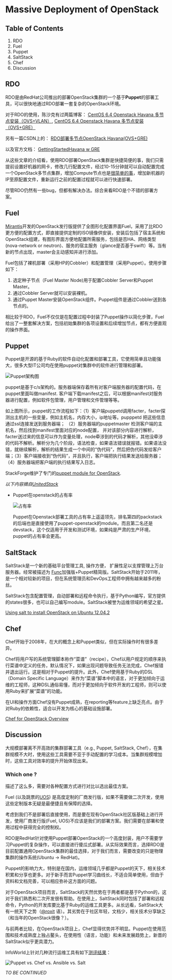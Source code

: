 Massive Deployment of OpenStack
===============================

Table of Contents
-----------------

1. RDO
2. Fuel
2. Puppet
2. SaltStack
3. Chef
4. Discussion

RDO
---

RDO是由RedHat公司推出的部署OpenStack集群的一个基于**Puppet**的部署工具，可以很快地通过RDO部署一套复杂的OpenStack环境。

对于RDO的使用，陈沙克有过两篇博客：
[CentOS 6.4 Openstack Havana 多节点安装（OVS+VLAN）](http://www.chenshake.com/centos-6-4-openstack-havana-multinode-installation/), 
[CentOS 6.4 Openstack Havana 多节点安装（OVS+GRE）](http://www.chenshake.com/how-node-installation-centos-6-4-openstack-havana-ovsgre/)

另有一篇CSDN上的： 
[RDO部署多节点OpenStack Havana(OVS+GRE)](http://blog.csdn.net/tiger435/article/details/16844155)

以及官方文档： 
[GettingStartedHavana w GRE](http://openstack.redhat.com/GettingStartedHavana_w_GRE)

从这些文章的介绍看，使用RDO部署OpenStack集群是快捷简便的事，我们只需提前设置好机器的网卡，修改几行配置文件，经过10-15分钟就可以自动配置完成一个OpenStack多节点集群，增加Compute节点也是[很简单的事](http://openstack.redhat.com/Adding_a_compute_node)，增加新机器的IP至原配置文件，重新运行之前的配置过程就可以进行快速部署。

尽管RDO仍然有一些bug，但都有解决办法。综合来看RDO是个不错的部署方案。

Fuel
----

[Mirantis](http://www.mirantis.com/)开发的OpenStack发行版提供了全图形化配置界面Fuel，采用了比RDO更方便的配置方式，即直接提供定制的ISO镜像供安装，安装后包括了宿主系统和OpenStack组建，有图形界面方便地配置所需服务，包括是否HA、网络类型(nova-network or neutron)、服务的宿主服务（glance是否基于swift）等。当有新的节点出现，master会主动感知并进行添加。

Fuel包括了裸机部署（采用HP的Cobbler）和配置管理（采用Puppet）。使用步骤如下：

1. 选定种子节点（Fuel Master Node)用于配置Cobbler Server和Puppet Master。
2. 通过Cobbler Server就可以安装裸机。
3. 通过Puppet Master安装OpenStack组件。Puppet组件是通过Cobbler送到各节点的。

相比较于RDO，Fuel不仅仅是在配置过程中封装了Puppet操作以简化步骤，Fuel给出了一整套解决方案，包括初始集群的各项设置和后续增加节点，都有方便直观的操作界面。


Puppet
------

Puppet是开源的基于Ruby的软件自动化配置和部署工具，它使用简单且功能强大，很多大型IT公司均在使用puppet对集群中的软件进行管理和部署。

![Puppet架构图](http://dongxicheng.org/wp-content/uploads/2011/05/infrastructure.jpg)

puppet是基于c/s架构的。服务器端保存着所有对客户端服务器的配置代码，在puppet里面叫做manifest. 客户端下载manifest之后，可以根据manifest对服务器进行配置，例如软件包管理，用户管理和文件管理等等。

如上图所示，puppet的工作流程如下：（1）客户端puppetd调用facter，facter探测出主机的一些变量，例如主机名，内存大小，ip地址等。pupppetd 把这些信息通过ssl连接发送到服务器端； （2）服务器端的puppetmaster 检测客户端的主机名，然后找到manifest里面对应的node配置， 并对该部分内容进行解析，facter送过来的信息可以作为变量处理，node牵涉到的代码才解析，其他没牵涉的代码不解析。解析分为几个阶段，语法检查，如果语法错误就报错。如果语法没错，就继续解析，解析的结果生成一个中间的“伪代码”，然后把伪代码发给客户端；（3）客户端接收到“伪代码”，并且执行，客户端把执行结果发送给服务器；（4）服务器端把客户端的执行结果写入日志。

StackForge维护了专门的[puppet module for OpenStack](https://wiki.openstack.org/wiki/Puppet-openstack).

*以下内容摘自[UnitedStack](http://www.ustack.com/blog/)*

* Puppet在openstack的占有率

  ![占有率](http://www.ustack.com/wp-content/uploads/2013/11/puppet.jpg)

  Puppet在Openstack部署工具的占有率上遥遥领先，排名第四的packstack的后端也是直接使用了puppet-openstack的module。而且第二名还是devstack，这个仅适用于开发和测试环境，如果纯是严肃的生产环境，puppet的占有率会更高。

SaltStack
---------

SaltStack是一个新的基础平台管理工具, 操作方便， 扩展性足以支撑管理上万台服务器。经常被描述为 [Func](https://fedorahosted.org/func/)加强版+Puppet精简版。SaltStack开始于2011年，是一个相对较新的项目，但在系统管理员和DevOps工程师中拥有越来越多的粉丝。

SaltStack包含配置管理，自动部署和远程命令执行，基于Python编写，官方提供的states很多，也可以自己编写module。SaltStack被誉为运维领域的希望之星。

[Using salt to install OpenStack on Ubuntu 12.04.2](https://github.com/EntropyWorks/salt-openstack)

Chef
----

Chef开始于2008年，在大的概念上和Puppet类似，但在实际操作时有很多差异。

Chef将用户写的系统管理脚本称作“菜谱”（recipe），Chef以用户规定的顺序来执行菜谱中定义的任务，默认情况下，如果出现问题导致任务无法完成，Chef报错并退出运行。这是相对于Puppet的提升。此外，Chef使用基于Ruby的DSL（Domain Specific Language）来作为“菜谱”脚本中的语言，对于更加倾向于运维的工程师，这种DSL通俗易懂，而对于更加倾向于软件开发的工程师，则可以使用Ruby来扩展“菜谱”的功能。

在UI和操作方面Chef没有Puppet成熟，在reporting等feature上缺乏亮点。由于对Ruby的依赖性，适合以开发为核心的基础设施部署。

[Chef for OpenStack Overview](https://www.openstack.org/summit/portland-2013/session-videos/presentation/chef-for-openstack-overview/)

Discussion
----------

大规模部署离不开高效的集群部署工具（e.g., Puppet, SaltStack, Chef），在集群规模不大时，使用这些工具需要不亚于手动配置的学习成本。当集群规模增加时，这些工具对效率的提升开始体现出来。

### Which one ?

描述了这么多，需要对各种配置方式进行对比以选出最佳方案。

Fuel (以及跳票的[UOS](http://www.ustack.com/product/)) 是高度定制的厂商发行版，如果不需要做二次开发，使用这些定制版本无疑是最便捷且有保障的选择。

考虑到我们不是部署后直接使用，而是要在现有OpenStack社区版基础上进行开发，使用厂商发行版(Fuel, UOS)不应该是我们的部署方案。我们需要在部署和使用过程中获得完全的控制权。

RDO是RedHat针对使用Puppet部署OpenStack的一个高度封装，用户不需要学习Puppet的复杂操作，可以直接进行傻瓜式部署。从实际效果而言，选择RDO是目前配置通用OpenStack集群的最佳选择，对于我们而言，需要改变的只是物理集群的操作系统(Ubuntu -> RedHat)。

Puppet的影响力大，特别是在国内，运维领域几乎都是Puppet的天下，相关技术积累和分享也更多。对于新手而言Puppet学习曲线长，不适合简单使用，但由于资料和文档完善，可以相应弥补这方面的问题。

对于OpenStack项目而言，SaltStack的天然优势在于两者都是基于Python的，这对于我们熟悉和二次开发很有帮助。在使用上，SaltStack同时包括了部署和远程命令，Python的开发库要比基于Ruby的运维工具更多。从长远看，SaltStack大有一统天下之势（[@roxit](http://weibo.com/srox) 语）。其劣势在于社区年轻，文档少，相关技术分享缺乏（和当年的OpenStack很像？）。

与前两者比较，在OpenStack项目上，Chef显得优势并不明显。Puppet在使用范围和技术成熟度上独占鳌头，在使用性（语言，功能）和未来发展趋势上，新晋的SaltStack似乎更具潜力。

InfoWorld上针对几种流行运维工具有如下[测评结果](http://www.infoworld.com/d/data-center/review-puppet-vs-chef-vs-ansible-vs-salt-231308)：

![Puppet vs. Chef vs. Ansible vs. Salt](http://i57.tinypic.com/28ai8nr.png)


*TO BE CONTINUED*

